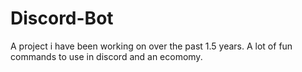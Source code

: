# Discord-Bot
A project i have been working on over the past 1.5 years.
A lot of fun commands to use in discord and an ecomomy.
